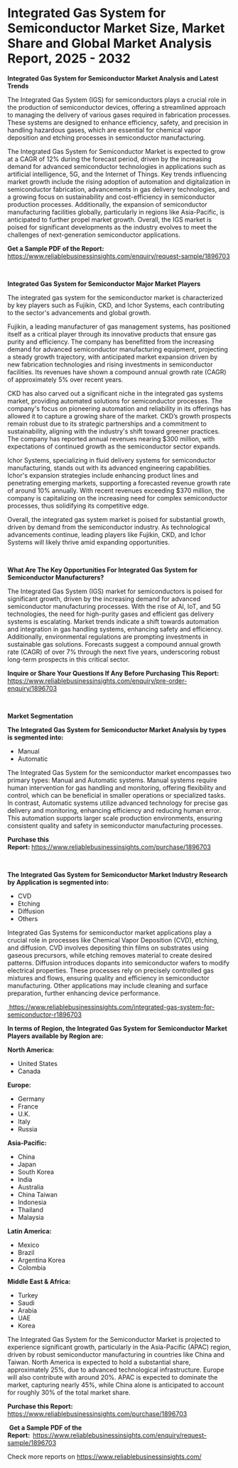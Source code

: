 <p><h1>Integrated Gas System for Semiconductor Market Size, Market Share and Global Market Analysis Report, 2025 - 2032</h1></p><p><strong>Integrated Gas System for Semiconductor Market Analysis and Latest Trends</strong></p>
<p><p>The Integrated Gas System (IGS) for semiconductors plays a crucial role in the production of semiconductor devices, offering a streamlined approach to managing the delivery of various gases required in fabrication processes. These systems are designed to enhance efficiency, safety, and precision in handling hazardous gases, which are essential for chemical vapor deposition and etching processes in semiconductor manufacturing.</p><p>The Integrated Gas System for Semiconductor Market is expected to grow at a CAGR of 12% during the forecast period, driven by the increasing demand for advanced semiconductor technologies in applications such as artificial intelligence, 5G, and the Internet of Things. Key trends influencing market growth include the rising adoption of automation and digitalization in semiconductor fabrication, advancements in gas delivery technologies, and a growing focus on sustainability and cost-efficiency in semiconductor production processes. Additionally, the expansion of semiconductor manufacturing facilities globally, particularly in regions like Asia-Pacific, is anticipated to further propel market growth. Overall, the IGS market is poised for significant developments as the industry evolves to meet the challenges of next-generation semiconductor applications.</p></p>
<p><strong>Get a Sample PDF of the Report:&nbsp;</strong> <a href="https://www.reliablebusinessinsights.com/enquiry/request-sample/1896703?utm_campaign=2379&utm_medium=2&utm_source=Github&utm_content=ia&utm_term=13022025&utm_id=integrated-gas-system-for-semiconductor">https://www.reliablebusinessinsights.com/enquiry/request-sample/1896703</a></p>
<p>&nbsp;</p>
<p><strong>Integrated Gas System for Semiconductor Major Market Players</strong></p>
<p><p>The integrated gas system for the semiconductor market is characterized by key players such as Fujikin, CKD, and Ichor Systems, each contributing to the sector's advancements and global growth.</p><p>Fujikin, a leading manufacturer of gas management systems, has positioned itself as a critical player through its innovative products that ensure gas purity and efficiency. The company has benefitted from the increasing demand for advanced semiconductor manufacturing equipment, projecting a steady growth trajectory, with anticipated market expansion driven by new fabrication technologies and rising investments in semiconductor facilities. Its revenues have shown a compound annual growth rate (CAGR) of approximately 5% over recent years.</p><p>CKD has also carved out a significant niche in the integrated gas systems market, providing automated solutions for semiconductor processes. The company's focus on pioneering automation and reliability in its offerings has allowed it to capture a growing share of the market. CKD’s growth prospects remain robust due to its strategic partnerships and a commitment to sustainability, aligning with the industry's shift toward greener practices. The company has reported annual revenues nearing $300 million, with expectations of continued growth as the semiconductor sector expands.</p><p>Ichor Systems, specializing in fluid delivery systems for semiconductor manufacturing, stands out with its advanced engineering capabilities. Ichor's expansion strategies include enhancing product lines and penetrating emerging markets, supporting a forecasted revenue growth rate of around 10% annually. With recent revenues exceeding $370 million, the company is capitalizing on the increasing need for complex semiconductor processes, thus solidifying its competitive edge.</p><p>Overall, the integrated gas system market is poised for substantial growth, driven by demand from the semiconductor industry. As technological advancements continue, leading players like Fujikin, CKD, and Ichor Systems will likely thrive amid expanding opportunities.</p></p>
<p>&nbsp;</p>
<p><strong>What Are The Key Opportunities For Integrated Gas System for Semiconductor Manufacturers?</strong></p>
<p><p>The Integrated Gas System (IGS) market for semiconductors is poised for significant growth, driven by the increasing demand for advanced semiconductor manufacturing processes. With the rise of AI, IoT, and 5G technologies, the need for high-purity gases and efficient gas delivery systems is escalating. Market trends indicate a shift towards automation and integration in gas handling systems, enhancing safety and efficiency. Additionally, environmental regulations are prompting investments in sustainable gas solutions. Forecasts suggest a compound annual growth rate (CAGR) of over 7% through the next five years, underscoring robust long-term prospects in this critical sector.</p></p>
<p><strong>Inquire or Share Your Questions If Any Before Purchasing This Report:</strong> <a href="https://www.reliablebusinessinsights.com/enquiry/pre-order-enquiry/1896703?utm_campaign=2379&utm_medium=2&utm_source=Github&utm_content=ia&utm_term=13022025&utm_id=integrated-gas-system-for-semiconductor">https://www.reliablebusinessinsights.com/enquiry/pre-order-enquiry/1896703</a></p>
<p>&nbsp;</p>
<p><strong>Market Segmentation</strong></p>
<p><strong>The Integrated Gas System for Semiconductor Market Analysis by types is segmented into:</strong></p>
<p><ul><li>Manual</li><li>Automatic</li></ul></p>
<p><p>The Integrated Gas System for the semiconductor market encompasses two primary types: Manual and Automatic systems. Manual systems require human intervention for gas handling and monitoring, offering flexibility and control, which can be beneficial in smaller operations or specialized tasks. In contrast, Automatic systems utilize advanced technology for precise gas delivery and monitoring, enhancing efficiency and reducing human error. This automation supports larger scale production environments, ensuring consistent quality and safety in semiconductor manufacturing processes.</p></p>
<p><strong>Purchase this Report:&nbsp;</strong><a href="https://www.reliablebusinessinsights.com/purchase/1896703?utm_campaign=2379&utm_medium=2&utm_source=Github&utm_content=ia&utm_term=13022025&utm_id=integrated-gas-system-for-semiconductor">https://www.reliablebusinessinsights.com/purchase/1896703</a></p>
<p>&nbsp;</p>
<p><strong>The Integrated Gas System for Semiconductor Market Industry Research by Application is segmented into:</strong></p>
<p><ul><li>CVD</li><li>Etching</li><li>Diffusion</li><li>Others</li></ul></p>
<p><p>Integrated Gas Systems for semiconductor market applications play a crucial role in processes like Chemical Vapor Deposition (CVD), etching, and diffusion. CVD involves depositing thin films on substrates using gaseous precursors, while etching removes material to create desired patterns. Diffusion introduces dopants into semiconductor wafers to modify electrical properties. These processes rely on precisely controlled gas mixtures and flows, ensuring quality and efficiency in semiconductor manufacturing. Other applications may include cleaning and surface preparation, further enhancing device performance.</p></p>
<p><a href="https://www.reliablebusinessinsights.com/integrated-gas-system-for-semiconductor-r1896703?utm_campaign=2379&utm_medium=2&utm_source=Github&utm_content=ia&utm_term=13022025&utm_id=integrated-gas-system-for-semiconductor">&nbsp;https://www.reliablebusinessinsights.com/integrated-gas-system-for-semiconductor-r1896703</a></p>
<p><strong>In terms of Region, the Integrated Gas System for Semiconductor Market Players available by Region are:</strong></p>
<p>
    <p> <strong> North America: </strong>
        <ul>
            <li>United States</li>
            <li>Canada</li>
        </ul>
        </p> 
    <p> <strong> Europe: </strong>
        <ul>
            <li>Germany</li>
            <li>France</li>
            <li>U.K.</li>
            <li>Italy</li>
            <li>Russia</li>
        </ul>
        </p> 
    <p> <strong> Asia-Pacific: </strong>
        <ul>
            <li>China</li>
            <li>Japan</li>
            <li>South Korea</li>
            <li>India</li>
            <li>Australia</li>
            <li>China Taiwan</li>
            <li>Indonesia</li>
            <li>Thailand</li>
            <li>Malaysia</li>
        </ul>
        </p> 
    <p> <strong> Latin America: </strong>
        <ul>
            <li>Mexico</li>
            <li>Brazil</li>
            <li>Argentina Korea</li>
            <li>Colombia</li>
        </ul>
        </p> 
    <p> <strong> Middle East & Africa: </strong>
        <ul>
            <li>Turkey</li>
            <li>Saudi</li>
            <li>Arabia</li>
            <li>UAE</li>
            <li>Korea</li>
        </ul>
    </p>
    </p>
<p><p>The Integrated Gas System for the Semiconductor Market is projected to experience significant growth, particularly in the Asia-Pacific (APAC) region, driven by robust semiconductor manufacturing in countries like China and Taiwan. North America is expected to hold a substantial share, approximately 25%, due to advanced technological infrastructure. Europe will also contribute with around 20%. APAC is expected to dominate the market, capturing nearly 45%, while China alone is anticipated to account for roughly 30% of the total market share.</p></p>
<p><strong>Purchase this Report: </strong><a href="https://www.reliablebusinessinsights.com/purchase/1896703?utm_campaign=2379&utm_medium=2&utm_source=Github&utm_content=ia&utm_term=13022025&utm_id=integrated-gas-system-for-semiconductor">https://www.reliablebusinessinsights.com/purchase/1896703</a></p>
<p>&nbsp;<strong>Get a Sample PDF of the Report:&nbsp;&nbsp;</strong><a href="https://www.reliablebusinessinsights.com/enquiry/request-sample/1896703?utm_campaign=2379&utm_medium=2&utm_source=Github&utm_content=ia&utm_term=13022025&utm_id=integrated-gas-system-for-semiconductor">https://www.reliablebusinessinsights.com/enquiry/request-sample/1896703</a></p>
<p><strong></strong></p>
<p>Check more reports on <a href="https://www.reliablebusinessinsights.com/?utm_campaign=2379&utm_medium=2&utm_source=Github&utm_content=ia&utm_term=13022025&utm_id=integrated-gas-system-for-semiconductor">https://www.reliablebusinessinsights.com/</a></p>